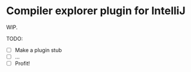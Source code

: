 # Compiler explorer plugin for IntelliJ

WIP.

TODO:
- [ ] Make a plugin stub
- [ ] ...
- [ ] Profit!